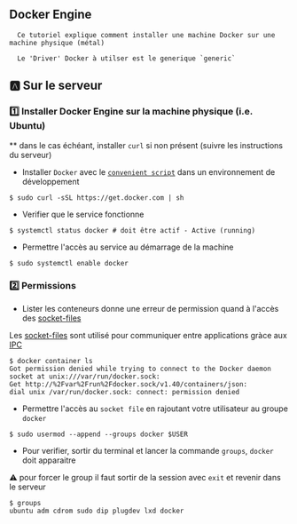 ## Docker Engine

```
  Ce tutoriel explique comment installer une machine Docker sur une machine physique (métal)

  Le 'Driver' Docker à utilser est le generique `generic`
```

## :a: Sur le serveur

### :one: Installer Docker Engine sur la machine physique (i.e. Ubuntu)

** dans le cas échéant, installer `curl` si non présent (suivre les instructions du serveur)

* Installer `Docker` avec le [`convenient script`](https://docs.docker.com/engine/install/ubuntu/#install-using-the-convenience-script) dans un environnement de  développement

```
$ sudo curl -sSL https://get.docker.com | sh
```

* Verifier que le service fonctionne

```
$ systemctl status docker # doit être actif - Active (running)
```

* Permettre l'accès au service au démarrage de la machine

```
$ sudo systemctl enable docker
```


### :two: Permissions

* Lister les conteneurs donne une erreur de permission quand à l'accès des [socket-files](https://askubuntu.com/questions/372725/what-are-socket-files)

Les [socket-files](https://askubuntu.com/questions/372725/what-are-socket-files) sont utilisé pour communiquer entre applications gràce aux [IPC](https://en.wikipedia.org/wiki/Inter-process_communication)

```
$ docker container ls
Got permission denied while trying to connect to the Docker daemon socket at unix:///var/run/docker.sock: 
Get http://%2Fvar%2Frun%2Fdocker.sock/v1.40/containers/json: 
dial unix /var/run/docker.sock: connect: permission denied
```

* Permettre l'accès au `socket file` en rajoutant votre utilisateur au groupe `docker`

```
$ sudo usermod --append --groups docker $USER
```

* Pour verifier, sortir du terminal et lancer la commande `groups`, `docker` doit apparaitre

:warning: pour forcer le group il faut sortir de la session avec `exit` et revenir dans le serveur

```
$ groups
ubuntu adm cdrom sudo dip plugdev lxd docker
```

